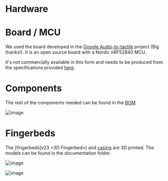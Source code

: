 # Hardware 

# Board / MCU

We used the board developed in the [Google Audio-to-tactile](https://github.com/google/audio-to-tactile) project (Big thanks!). It is an open source board with a Nordic nRF52840 MCU.

It's not commercially available in this form and needs to be produced from the specifications provided [here](https://github.com/google/audio-to-tactile/blob/main/extras/doc/hardware/index.md). 

# Components

The rest of the components needed can be found in the [BOM](BOM). 

![image](https://github.com/F2HEAL/VHP-Vibro-Glove2/assets/18469570/78e032f1-99f6-40ed-86ab-5e5dde163579)

# Fingerbeds

The [fingerbeds]v23 <3D Fingerbed>) and [casing](<3D Controler Housing>) are 3D printed. The models can be found in the documentation folder.

![image](https://github.com/F2HEAL/VHP-Vibro-Glove2/assets/18469570/b377d606-d715-41b6-bfe6-8e3704c1f700)

![image](https://github.com/F2HEAL/VHP-Vibro-Glove2/assets/18469570/c17d959e-3a9c-4b4f-9cd8-451ad14fc875)

